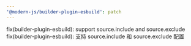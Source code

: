 ```yaml
---
'@modern-js/builder-plugin-esbuild': patch
---
```


fix(builder-plugin-esbuild): support source.include and source.exclude
fix(builder-plugin-esbuild): 支持 source.include 和 source.exclude 配置
